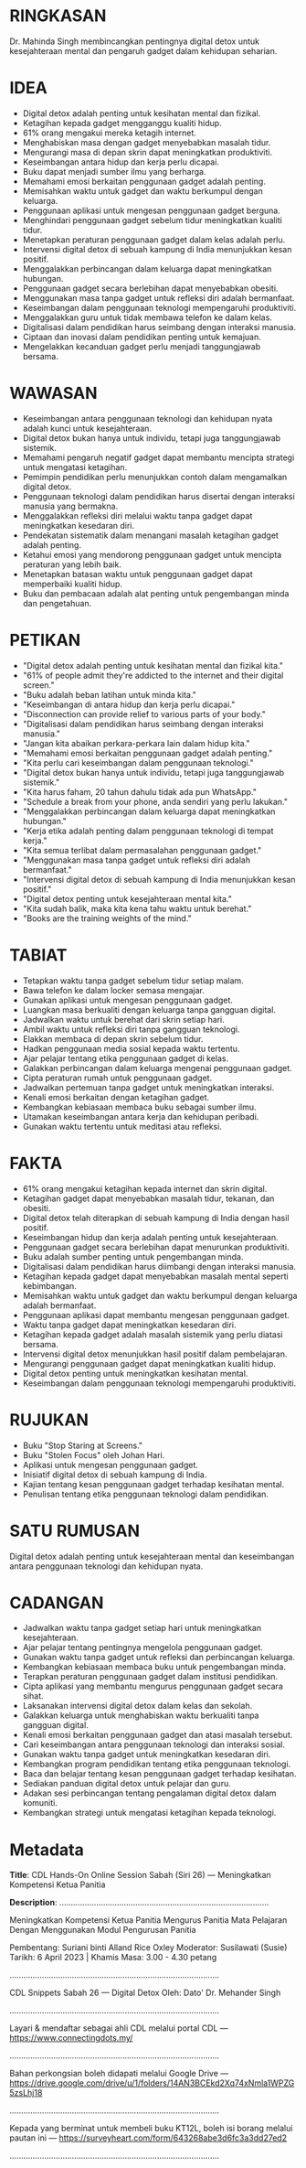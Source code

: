 # RINGKASAN
Dr. Mahinda Singh membincangkan pentingnya digital detox untuk kesejahteraan mental dan pengaruh gadget dalam kehidupan seharian.

# IDEA
- Digital detox adalah penting untuk kesihatan mental dan fizikal.
- Ketagihan kepada gadget mengganggu kualiti hidup.
- 61% orang mengakui mereka ketagih internet.
- Menghabiskan masa dengan gadget menyebabkan masalah tidur.
- Mengurangi masa di depan skrin dapat meningkatkan produktiviti.
- Keseimbangan antara hidup dan kerja perlu dicapai.
- Buku dapat menjadi sumber ilmu yang berharga.
- Memahami emosi berkaitan penggunaan gadget adalah penting.
- Memisahkan waktu untuk gadget dan waktu berkumpul dengan keluarga.
- Penggunaan aplikasi untuk mengesan penggunaan gadget berguna.
- Menghindari penggunaan gadget sebelum tidur meningkatkan kualiti tidur.
- Menetapkan peraturan penggunaan gadget dalam kelas adalah perlu.
- Intervensi digital detox di sebuah kampung di India menunjukkan kesan positif.
- Menggalakkan perbincangan dalam keluarga dapat meningkatkan hubungan.
- Penggunaan gadget secara berlebihan dapat menyebabkan obesiti.
- Menggunakan masa tanpa gadget untuk refleksi diri adalah bermanfaat.
- Keseimbangan dalam penggunaan teknologi mempengaruhi produktiviti.
- Menggalakkan guru untuk tidak membawa telefon ke dalam kelas.
- Digitalisasi dalam pendidikan harus seimbang dengan interaksi manusia.
- Ciptaan dan inovasi dalam pendidikan penting untuk kemajuan.
- Mengelakkan kecanduan gadget perlu menjadi tanggungjawab bersama.

# WAWASAN
- Keseimbangan antara penggunaan teknologi dan kehidupan nyata adalah kunci untuk kesejahteraan.
- Digital detox bukan hanya untuk individu, tetapi juga tanggungjawab sistemik.
- Memahami pengaruh negatif gadget dapat membantu mencipta strategi untuk mengatasi ketagihan.
- Pemimpin pendidikan perlu menunjukkan contoh dalam mengamalkan digital detox.
- Penggunaan teknologi dalam pendidikan harus disertai dengan interaksi manusia yang bermakna.
- Menggalakkan refleksi diri melalui waktu tanpa gadget dapat meningkatkan kesedaran diri.
- Pendekatan sistematik dalam menangani masalah ketagihan gadget adalah penting.
- Ketahui emosi yang mendorong penggunaan gadget untuk mencipta peraturan yang lebih baik.
- Menetapkan batasan waktu untuk penggunaan gadget dapat memperbaiki kualiti hidup.
- Buku dan pembacaan adalah alat penting untuk pengembangan minda dan pengetahuan.

# PETIKAN
- "Digital detox adalah penting untuk kesihatan mental dan fizikal kita."
- "61% of people admit they're addicted to the internet and their digital screen."
- "Buku adalah beban latihan untuk minda kita."
- "Keseimbangan di antara hidup dan kerja perlu dicapai."
- "Disconnection can provide relief to various parts of your body."
- "Digitalisasi dalam pendidikan harus seimbang dengan interaksi manusia."
- "Jangan kita abaikan perkara-perkara lain dalam hidup kita."
- "Memahami emosi berkaitan penggunaan gadget adalah penting."
- "Kita perlu cari keseimbangan dalam penggunaan teknologi."
- "Digital detox bukan hanya untuk individu, tetapi juga tanggungjawab sistemik."
- "Kita harus faham, 20 tahun dahulu tidak ada pun WhatsApp."
- "Schedule a break from your phone, anda sendiri yang perlu lakukan."
- "Menggalakkan perbincangan dalam keluarga dapat meningkatkan hubungan."
- "Kerja etika adalah penting dalam penggunaan teknologi di tempat kerja."
- "Kita semua terlibat dalam permasalahan penggunaan gadget."
- "Menggunakan masa tanpa gadget untuk refleksi diri adalah bermanfaat."
- "Intervensi digital detox di sebuah kampung di India menunjukkan kesan positif."
- "Digital detox penting untuk kesejahteraan mental kita."
- "Kita sudah balik, maka kita kena tahu waktu untuk berehat."
- "Books are the training weights of the mind."

# TABIAT
- Tetapkan waktu tanpa gadget sebelum tidur setiap malam.
- Bawa telefon ke dalam locker semasa mengajar.
- Gunakan aplikasi untuk mengesan penggunaan gadget.
- Luangkan masa berkualiti dengan keluarga tanpa gangguan digital.
- Jadwalkan waktu untuk berehat dari skrin setiap hari.
- Ambil waktu untuk refleksi diri tanpa gangguan teknologi.
- Elakkan membaca di depan skrin sebelum tidur.
- Hadkan penggunaan media sosial kepada waktu tertentu.
- Ajar pelajar tentang etika penggunaan gadget di kelas.
- Galakkan perbincangan dalam keluarga mengenai penggunaan gadget.
- Cipta peraturan rumah untuk penggunaan gadget.
- Jadwalkan pertemuan tanpa gadget untuk meningkatkan interaksi.
- Kenali emosi berkaitan dengan ketagihan gadget.
- Kembangkan kebiasaan membaca buku sebagai sumber ilmu.
- Utamakan keseimbangan antara kerja dan kehidupan peribadi.
- Gunakan waktu tertentu untuk meditasi atau refleksi.

# FAKTA
- 61% orang mengakui ketagihan kepada internet dan skrin digital.
- Ketagihan gadget dapat menyebabkan masalah tidur, tekanan, dan obesiti.
- Digital detox telah diterapkan di sebuah kampung di India dengan hasil positif.
- Keseimbangan hidup dan kerja adalah penting untuk kesejahteraan.
- Penggunaan gadget secara berlebihan dapat menurunkan produktiviti.
- Buku adalah sumber penting untuk pengembangan minda.
- Digitalisasi dalam pendidikan harus diimbangi dengan interaksi manusia.
- Ketagihan kepada gadget dapat menyebabkan masalah mental seperti kebimbangan.
- Memisahkan waktu untuk gadget dan waktu berkumpul dengan keluarga adalah bermanfaat.
- Penggunaan aplikasi dapat membantu mengesan penggunaan gadget.
- Waktu tanpa gadget dapat meningkatkan kesedaran diri.
- Ketagihan kepada gadget adalah masalah sistemik yang perlu diatasi bersama.
- Intervensi digital detox menunjukkan hasil positif dalam pembelajaran.
- Mengurangi penggunaan gadget dapat meningkatkan kualiti hidup.
- Digital detox penting untuk meningkatkan kesihatan mental.
- Keseimbangan dalam penggunaan teknologi mempengaruhi produktiviti.

# RUJUKAN
- Buku "Stop Staring at Screens."
- Buku "Stolen Focus" oleh Johan Hari.
- Aplikasi untuk mengesan penggunaan gadget.
- Inisiatif digital detox di sebuah kampung di India.
- Kajian tentang kesan penggunaan gadget terhadap kesihatan mental.
- Penulisan tentang etika penggunaan teknologi dalam pendidikan.

# SATU RUMUSAN
Digital detox adalah penting untuk kesejahteraan mental dan keseimbangan antara penggunaan teknologi dan kehidupan nyata.

# CADANGAN
- Jadwalkan waktu tanpa gadget setiap hari untuk meningkatkan kesejahteraan.
- Ajar pelajar tentang pentingnya mengelola penggunaan gadget.
- Gunakan waktu tanpa gadget untuk refleksi dan perbincangan keluarga.
- Kembangkan kebiasaan membaca buku untuk pengembangan minda.
- Terapkan peraturan penggunaan gadget dalam institusi pendidikan.
- Cipta aplikasi yang membantu mengurus penggunaan gadget secara sihat.
- Laksanakan intervensi digital detox dalam kelas dan sekolah.
- Galakkan keluarga untuk menghabiskan waktu berkualiti tanpa gangguan digital.
- Kenali emosi berkaitan penggunaan gadget dan atasi masalah tersebut.
- Cari keseimbangan antara penggunaan teknologi dan interaksi sosial.
- Gunakan waktu tanpa gadget untuk meningkatkan kesedaran diri.
- Kembangkan program pendidikan tentang etika penggunaan teknologi.
- Baca dan belajar tentang kesan penggunaan gadget terhadap kesihatan.
- Sediakan panduan digital detox untuk pelajar dan guru.
- Adakan sesi perbincangan tentang pengalaman digital detox dalam komuniti.
- Kembangkan strategi untuk mengatasi ketagihan kepada teknologi.

# Metadata
**Title**: CDL Hands-On Online Session Sabah (Siri 26) — Meningkatkan Kompetensi Ketua Panitia

**Description**: ...........................................................................................

Meningkatkan Kompetensi Ketua Panitia Mengurus Panitia Mata Pelajaran Dengan Menggunakan Modul Pengurusan Panitia

Pembentang: Suriani binti Alland Rice Oxley
Moderator: Susilawati (Susie)
Tarikh: 6 April 2023   |   Khamis
Masa: 3.00 - 4.30 petang

...........................................................................................

CDL Snippets Sabah 26 — Digital Detox
Oleh: Dato' Dr. Mehander Singh

...........................................................................................

Layari & mendaftar sebagai ahli CDL melalui portal CDL — https://www.connectingdots.my/

...........................................................................................

Bahan perkongsian boleh didapati melalui Google Drive — https://drive.google.com/drive/u/1/folders/14AN3BCEkd2Xq74xNmla1WPZG5zsLhj18

...........................................................................................

Kepada yang berminat untuk membeli buku KT12L, boleh isi borang melalui pautan ini — 
https://surveyheart.com/form/643268abe3d6fc3a3dd27ed2

...........................................................................................